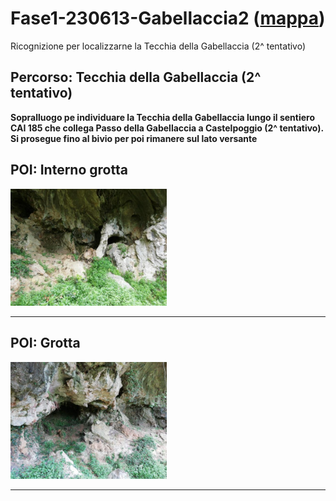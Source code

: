 # Fase1-230613-Gabellaccia2 ([mappa](https://umap.openstreetmap.fr/it/map/fase1-230613-gabellaccia2_1085408))
Ricognizione per localizzarne la Tecchia della Gabellaccia (2^ tentativo)
## Percorso: Tecchia della Gabellaccia (2^ tentativo)
**Sopralluogo pe individuare la Tecchia della Gabellaccia lungo il sentiero CAI 185 che collega Passo della Gabellaccia a Castelpoggio (2^ tentativo). Si prosegue fino al bivio per poi rimanere sul lato versante**
## POI: Interno grotta
[<img src='/vignettes/cf2e9de7-938e-40a1-8ba8-506d6f827592.jpg' width='250'/>](/vignettes/cf2e9de7-938e-40a1-8ba8-506d6f827592.jpg) 

****
## POI: Grotta
[<img src='/vignettes/a79ec6fc-eb15-4046-9388-e50a1cb6c04a.jpg' width='250'/>](/vignettes/a79ec6fc-eb15-4046-9388-e50a1cb6c04a.jpg) 

****
